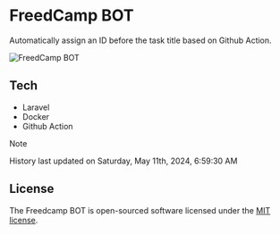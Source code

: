 # FreedCamp BOT

Automatically assign an ID before the task title based on Github Action.

![FreedCamp BOT](https://repository-images.githubusercontent.com/737932867/7d34798b-2680-471c-b089-a78a718d3d6a)

## Tech

- Laravel
- Docker
- Github Action

> [!NOTE]  
> History last updated on Saturday, May 11th, 2024, 6:59:30 AM

## License

The Freedcamp BOT is open-sourced software licensed under the [MIT license](https://opensource.org/licenses/MIT).
